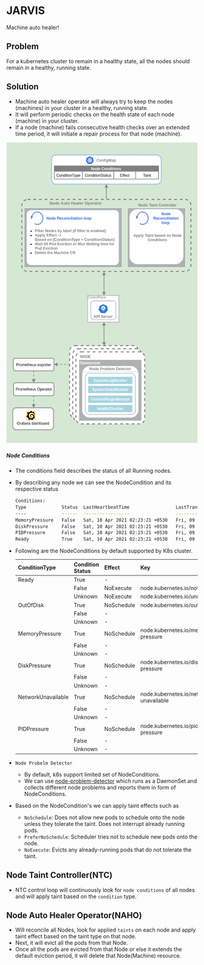 # JARVIS
Machine auto healer!



## Problem



For a kubernetes cluster to remain in a healthy state, all the nodes should remain in a healthy, running state.


## Solution



- Machine auto healer operator will always try to keep the nodes (machines)
  in your cluster in a healthy, running state.
- It will perform periodic checks on the health state of each node (machine) in your cluster.
- If a node (machine) fails consecutive health checks over an extended time period,
  it will initiate a repair process for that node (machine).



![](./docs/images/machine_auto_healer.png)

##### Node Conditions
- The conditions field describes the status of all Running nodes.
- By describing any node we can see the NodeCondition and its respective status
  ```bash
  Conditions:
  Type             Status  LastHeartbeatTime                 LastTransitionTime                Reason                       Message
  ----             ------  -----------------                 ------------------                ------                       -------
  MemoryPressure   False   Sat, 10 Apr 2021 02:23:21 +0530   Fri, 09 Apr 2021 15:44:18 +0530   KubeletHasSufficientMemory   kubelet has sufficient memory available
  DiskPressure     False   Sat, 10 Apr 2021 02:23:21 +0530   Fri, 09 Apr 2021 15:44:18 +0530   KubeletHasNoDiskPressure     kubelet has no disk pressure
  PIDPressure      False   Sat, 10 Apr 2021 02:23:21 +0530   Fri, 09 Apr 2021 15:44:18 +0530   KubeletHasSufficientPID      kubelet has sufficient PID available
  Ready            True    Sat, 10 Apr 2021 02:23:21 +0530   Fri, 09 Apr 2021 15:45:45 +0530   KubeletReady                 kubelet is posting ready status

  ```
- Following are the NodeConditions by default supported by K8s cluster.
  
  
  | ConditionType      | Condition Status   |Effect        | Key      |
  | ------------------ | ------------------ | ------------ | -------- |
  |Ready               |True                | -            | |
  |                    |False               | NoExecute    | node.kubernetes.io/not-ready           |
  |                    |Unknown             | NoExecute    | node.kubernetes.io/unreachable         |
  |OutOfDisk           |True                | NoSchedule   | node.kubernetes.io/out-of-disk         |
  |                    |False               | -            | |
  |                    |Unknown             | -            | |
  |MemoryPressure      |True                | NoSchedule   | node.kubernetes.io/memory-pressure     |
  |                    |False               | -            | |
  |                    |Unknown             | -            | |
  |DiskPressure        |True                | NoSchedule   | node.kubernetes.io/disk-pressure       |
  |                    |False               | -            | |
  |                    |Unknown             | -            | |
  |NetworkUnavailable  |True                | NoSchedule   | node.kubernetes.io/network-unavailable |
  |                    |False               | -            | |
  |                    |Unknown             | -            | |
  |PIDPressure         |True                | NoSchedule   | node.kubernetes.io/pid-pressure        |
  |                    |False               | -            | |
  |                    |Unknown             | -            | |


- `Node Probelm Detector`
  - By default, k8s support limited set of NodeConditions. 
  - We can use [node-problem-detector](https://github.com/kubernetes/node-problem-detector) which runs as a DaemonSet and collects different node problems and reports them in form of NodeConditions.
  
- Based on the NodeCondition's we can apply taint effects such as
  - `NoSchedule`: Does not allow new pods to schedule onto the node unless they tolerate the taint. Does not interrupt already running pods.
  - `PreferNoSchedule`: Scheduler tries not to schedule new pods onto the node.
  - `NoExecute`: Evicts any already-running pods that do not tolerate the taint. 
  

## Node Taint Controller(NTC)
- NTC control loop will continuously look for `node conditions` of all nodes and will apply taint based on the `condition` type. 

## Node Auto Healer Operator(NAHO)
- Will reconcile all Nodes, look for applied `taints` on each node and apply taint effect based on the taint type on that node.
- Next, it will evict all the pods from that Node.
- Once all the pods are evicted from that Node or else it extends the default eviction period, it will delete that Node(Machine) resource.